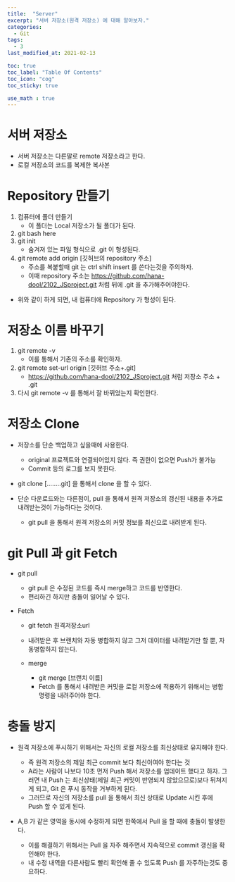 ```yaml
---
title:  "Server"
excerpt: "서버 저장소(원격 저장소) 에 대해 알아보자."
categories:
  - Git
tags:
  - 3
last_modified_at: 2021-02-13

toc: true
toc_label: "Table Of Contents"
toc_icon: "cog"
toc_sticky: true

use_math : true
---
```


# 서버 저장소

- 서버 저장소는 다른말로 remote 저장소라고 한다.
- 로컬 저장소의 코드를 복제한 복사본



# Repository 만들기

1. 컴퓨터에 폴더 만들기
   - 이 폴더는 Local 저장소가 될 폴더가 된다.
2. git bash here
3. git init
   - 숨겨져 있는 파일 형식으로 .git 이 형성된다.
4. git remote add origin [깃허브의 repository 주소]
   - 주소를 복붙할때 git 는 ctrl shift insert 를 쓴다는것을 주의하자.
   - 이때 repository 주소는 https://github.com/hana-dool/2102_JSproject.git 처럼 뒤에 .git 을 추가해주어야한다.

- 위와 같이 하게 되면, 내 컴퓨터에 Repository 가 형성이 된다.



# 저장소 이름 바꾸기

1. git remote -v 
   - 이를 통해서 기존의 주소를 확인하자.
2. git remote set-url origin [깃허브 주소+.git]
   -  https://github.com/hana-dool/2102_JSproject.git 처럼 저장소 주소 + .git
3. 다시 git remote -v 를 통해서 잘 바뀌었는지 확인한다.



# 저장소 Clone

- 저장소를 단순 백업하고 싶을때에 사용한다.
  - original 프로젝트와 연결되어있지 않다. 즉 권한이 없으면 Push가 불가능
  - Commit 등의 로그를 보지 못한다.

- git clone [........git] 을 통해서 clone 을 할 수 있다.
- 단순 다운로드와는 다른점이, pull 을 통해서 원격 저장소의 갱신된 내용을 추가로 내려받는것이 가능하다는 것이다.
  - git pull 을 통해서 원격 저장소의 커밋 정보를 최신으로 내려받게 된다.



# git Pull 과 git Fetch

- git pull

  - git pull 은 수정된 코드를 즉시 merge하고 코드를 반영한다. 
  - 편리하긴 하지만 충돌이 일어날 수 있다.

- Fetch 

  - git fetch 원격저장소url

  - 내려받은 후 브랜치와 자동 병합하지 않고 그저 데이터를 내려받기만 할 뿐, 자동병합하지  않는다.
  - merge 
    - git merge [브랜치 이름]
    - Fetch 를 통해서 내려받은 커밋을 로컬 저장소에 적용하기 위해서는 병합 명령을 내려주어야 한다.

# 충돌 방지

- 원격 저장소에 푸시하기 위해서는 자신의 로컬 저장소를 최신상태로 유지해야 한다.

  - 즉 원격 저장소의 제일 최근 commit 보다 최신이여야 한다는 것
  - A라는 사람이 나보다 10초 먼저 Push 해서 저장소를 업데이트 했다고 하자. 그러면 내 Push 는 최신상태(제일 최근 커밋이 반영되지 않았으므로)보다 뒤쳐지게 되고, Git 은 푸시 동작을 거부하게 된다.
  - 그러므로 자신의 저장소를 pull 을 통해서 최신 상태로 Update 시킨 후에 Push 할 수 있게 된다.

- A,B 가 같은 영역을 동시에 수정하게 되면 한쪽에서 Pull 을 할 때에 충돌이 발생한다.

  - 이를 해결하기 위해서는 Pull 을 자주 해주면서 지속적으로 commit 갱신을 확인해야 한다.
  - 내 수정 내역을 다른사람도 빨리 확인해 줄 수 있도록 Push 를 자주하는것도 중요하다.

  

